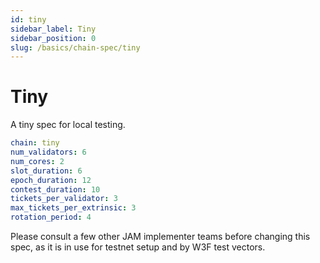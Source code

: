 ```yaml
---
id: tiny
sidebar_label: Tiny
sidebar_position: 0
slug: /basics/chain-spec/tiny
---
```


# Tiny

A tiny spec for local testing.

```yaml
chain: tiny
num_validators: 6
num_cores: 2
slot_duration: 6
epoch_duration: 12
contest_duration: 10
tickets_per_validator: 3
max_tickets_per_extrinsic: 3
rotation_period: 4
```

Please consult a few other JAM implementer teams before changing this spec, as it is in use for
testnet setup and by W3F test vectors.
